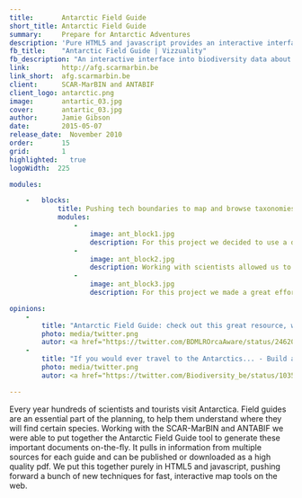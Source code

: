 ```yaml
---
title:       Antarctic Field Guide
short_title: Antarctic Field Guide
summary:     Prepare for Antarctic Adventures
description: 'Pure HTML5 and javascript provides an interactive interface into data about the Antarctic'
fb_title:    "Antarctic Field Guide | Vizzuality"
fb_description: "An interactive interface into biodiversity data about the Antarctic"
link:        http://afg.scarmarbin.be
link_short:  afg.scarmarbin.be
client:      SCAR-MarBIN and ANTABIF
client_logo: antarctic.png
image:       antartic_03.jpg
cover:       antartic_03.jpg
author:      Jamie Gibson
date:        2015-05-07
release_date:  November 2010
order:       15
grid:        1
highlighted:   true
logoWidth:  225

modules:

    -   blocks:
            title: Pushing tech boundaries to map and browse taxonomies
            modules:
                -
                    image: ant_block1.jpg
                    description: For this project we decided to use a different technique for the maps - create tiles and cache them - to provide a much better user experience.
                -
                    image: ant_block2.jpg
                    description: Working with scientists allowed us to get the best data. The custom backoffice we built allows experts to enter the information and link with external resources with ease.
                -
                    image: ant_block3.jpg
                    description: For this project we made a great effort to improve previous solutions for taxonomy browsing. We think this is the best Taxonomic Browser we have built to date and is all pure HTML+JS!

opinions:
    -
        title: "Antarctic Field Guide: check out this great resource, with an information page for orca"
        photo: media/twitter.png
        autor: <a href="https://twitter.com/BDMLROrcaAware/status/246201903329992704"> Orca Aware </a>
    -
        title: "If you would ever travel to the Antarctics... - Build and share your custom Antarctic Field Guide"
        photo: media/twitter.png
        autor: <a href="https://twitter.com/Biodiversity_be/status/10352616378732544"> Belgian Biodiversity </a>

---
```


Every year hundreds of scientists and tourists visit Antarctica. Field guides are an essential part of the planning, to help them understand where they will find certain species. Working with the SCAR-MarBIN and ANTABIF we were able to put together the Antarctic Field Guide tool to generate these important documents on-the-fly. It pulls in information from multiple sources for each guide and can be published or downloaded as a high quality pdf. We put this together purely in HTML5 and javascript, pushing forward a bunch of new techniques for fast, interactive map tools on the web. 
